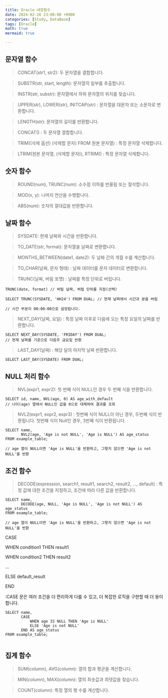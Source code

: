 ```yaml
---
title: Oracle 내장함수
date: 2024-02-26 23:00:00 +0900
categories: [Study, DataBase]
tags: [Oracle]
math: true
mermaid: true

---
```


## **문자열 함수**

> CONCAT(str1, str2): 두 문자열을 결합합니다.

> SUBSTR(str, start, length): 문자열의 일부를 추출합니다.

> INSTR(str, substr): 문자열에서 하위 문자열의 위치를 찾습니다.

> UPPER(str), LOWER(str), INITCAP(str) : 문자열을 대문자 또는 소문자로 변환합니다.

> LENGTH(str): 문자열의 길이를 반환합니다.

> CONCAT() : 두 문자열 결합합니다.

> TRIM((삭제 옵션) (삭제할 문자) FROM 원본 문자열) : 특정 문자열 삭제합니다.

> LTRIM(원본 문자열, (삭제할 문자)), RTRIM() : 특정 문자열 삭제합니다.


## **숫자 함수**

> ROUND(num), TRUNC(num): 소수점 이하를 반올림 또는 절삭합니다.

> MOD(x, y): 나머지 연산을 수행합니다.

> ABS(num): 숫자의 절대값을 반환합니다.


## **날짜 함수**

> SYSDATE: 현재 날짜와 시간을 반환합니다.

> TO_DATE(str, format): 문자열을 날짜로 변환합니다.

> MONTHS_BETWEEN(date1, date2): 두 날짜 간의 개월 수를 계산합니다.

> TO_CHAR(날짜, 문자 형태) : 날짜 데이터를 문자 데이터로 변환합니다.

> TRUNC(날짜, 버림 포맷) : 날짜를 특정 단위로 버립니다.

```
TRUNC(date, format) // 버릴 날짜, 버릴 단위를 지정(선택)

SELECT TRUNC(SYSDATE, 'HH24') FROM DUAL; // 현재 날짜에서 시간과 분을 버림

// 시간 부분이 00:00:00으로 설정됩니다.

```

> NEXT_DAY(날짜, 요일) : 특정 날짜 이후로 다음에 오는 특정 요일의 날짜를 반환합니다. 

```
SELECT NEXT_DAY(SYSDATE, 'FRIDAY') FROM DUAL;
// 현재 날짜를 기준으로 다음주 금요일 반환
```

> LAST_DAY(날짜) : 해당 달의 마지막 날짜 반환합니다.

```
SELECT LAST_DAY(SYSDATE) FROM DUAL;

```


## **NULL 처리 함수**

> NVL(expr1, expr2): 첫 번째 식이 NULL인 경우 두 번째 식을 반환합니다.

```
SELECT id, name, NVL(age, 0) AS age_with_default
// 나이(age) 열에서 NULL인 값을 0으로 대체하여 결과를 조회

```

> NVL2(expr1, expr2, expr3) : 첫번째 식이 NULL이 아닌 경우, 두번째 식이 반환됩니다. 
                              첫번째 식이 Null인 경우, 3번째 식이 반환됩니다.


```
SELECT name,
       NVL2(age, 'Age is not NULL', 'Age is NULL') AS age_status
FROM example_table;

// age 열이 NULL이면 'Age is NULL'을 반환하고, 그렇지 않으면 'Age is not NULL'을 반환

```

## **조건 함수**

> DECODE(expression, search1, result1, search2, result2, ..., default) 
> : 특정 값에 대한 조건을 지정하고, 조건에 따라 다른 값을 반환합니다.

```
SELECT name,
       DECODE(age, NULL, 'Age is NULL', 'Age is not NULL') AS age_status
FROM example_table;

// age 열이 NULL이면 'Age is NULL'을 반환하고, 그렇지 않으면 'Age is not NULL'을 반환

```
>

CASE

WHEN condition1 THEN result1

WHEN condition2 THEN result2

...

ELSE default_result
 
END 

:CASE 문은 여러 조건을 더 편리하게 다룰 수 있고, 더 복잡한 로직을 구현할 때 더 용이합니다.



```
SELECT name,
       CASE
           WHEN age IS NULL THEN 'Age is NULL'
           ELSE 'Age is not NULL'
       END AS age_status
FROM example_table;


```

## **집계 함수**

> SUM(column), AVG(column): 열의 합과 평균을 계산합니다.

> MIN(column), MAX(column): 열의 최솟값과 최댓값을 찾습니다.

> COUNT(column): 특정 열의 행 수를 계산합니다.
